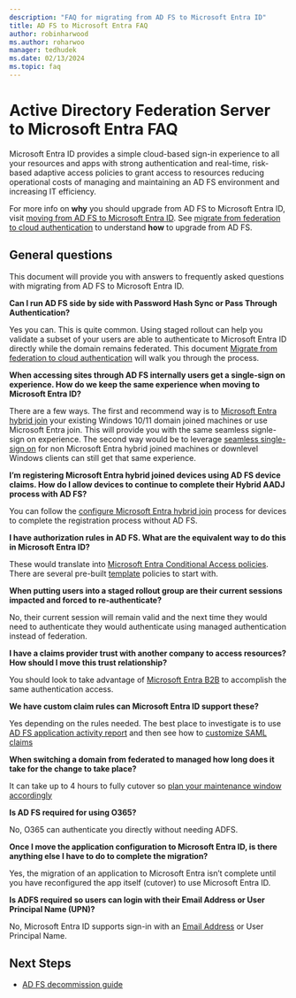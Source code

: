 ```yaml
---
description: "FAQ for migrating from AD FS to Microsoft Entra ID"
title: AD FS to Microsoft Entra FAQ
author: robinharwood
ms.author: roharwoo
manager: tedhudek
ms.date: 02/13/2024
ms.topic: faq
---
```




# Active Directory Federation Server to Microsoft Entra FAQ

Microsoft Entra ID provides a simple cloud-based sign-in experience to all your resources and apps with strong authentication and real-time, risk-based adaptive access policies to grant access to resources reducing operational costs of managing and maintaining an AD FS environment and increasing IT efficiency.

For more info on **why** you should upgrade from AD FS to Microsoft Entra ID, visit [moving from AD FS to Microsoft Entra ID](https://aka.ms/adfs2aad). See [migrate from federation to cloud authentication](/azure/active-directory/hybrid/migrate-from-federation-to-cloud-authentication) to understand **how** to upgrade from AD FS.

## General questions

This document will provide you with answers to frequently asked questions with migrating from AD FS to Microsoft Entra ID.  

**Can I run AD FS side by side with Password Hash Sync or Pass Through Authentication?**

Yes you can. This is quite common. Using staged rollout can help you validate a subset of your users are able to authenticate to Microsoft Entra ID directly while the domain remains federated. This document [Migrate from federation to cloud authentication](/azure/active-directory/hybrid/migrate-from-federation-to-cloud-authentication) will walk you through the process.

**When accessing sites through AD FS internally users get a single-sign on experience. How do we keep the same experience when moving to Microsoft Entra ID?**

There are a few ways. The first and recommend way is to [Microsoft Entra hybrid join](/azure/active-directory/devices/concept-azure-ad-join-hybrid) your existing Windows 10/11 domain joined machines or use Microsoft Entra join. This will provide you with the same seamless signle-sign on experience. The second way would be to leverage [seamless single-sign on](/azure/active-directory/hybrid/how-to-connect-sso-how-it-works) for non Microsoft Entra hybrid joined machines or downlevel Windows clients can still get that same experience.

**I’m registering Microsoft Entra hybrid joined devices using AD FS device claims. How do I allow devices to continue to complete their Hybrid AADJ process with AD FS?**

You can follow the [configure Microsoft Entra hybrid join](/azure/active-directory/devices/howto-hybrid-azure-ad-join#managed-domains) process for devices to complete the registration process without AD FS.  

**I have authorization rules in AD FS. What are the equivalent way to do this in Microsoft Entra ID?**

These would translate into [Microsoft Entra Conditional Access policies](/azure/active-directory/conditional-access/overview). There are several pre-built [template](/azure/active-directory/conditional-access/concept-conditional-access-policy-common) policies to start with.

**When putting users into a staged rollout group are their current sessions impacted and forced to re-authenticate?**

No, their current session will remain valid and the next time they would need to authenticate they would authenticate using managed authentication instead of federation.

**I have a claims provider trust with another company to access resources? How should I move this trust relationship?**

You should look to take advantage of [Microsoft Entra B2B](/azure/active-directory/external-identities/what-is-b2b) to accomplish the same authentication access.

**We have custom claim rules can Microsoft Entra ID support these?**

Yes depending on the rules needed. The best place to investigate is to use [AD FS application activity report](/azure/active-directory/manage-apps/migrate-adfs-application-activity) and then see how to [customize SAML claims](/azure/active-directory/develop/active-directory-saml-claims-customization)

**When switching a domain from federated to managed how long does it take for the change to take place?**

It can take up to 4 hours to fully cutover so [plan your maintenance window accordingly](/azure/active-directory/hybrid/migrate-from-federation-to-cloud-authentication#plan-the-maintenance-window)

**Is AD FS required for using O365?** 

No, O365 can authenticate you directly without needing ADFS.

**Once I move the application configuration to Microsoft Entra ID, is there anything else I have to do to complete the migration?**

Yes, the migration of an application to Microsoft Entra isn’t complete until you have reconfigured the app itself (cutover) to use Microsoft Entra ID.

**Is ADFS required so users can login with their Email Address or User Principal Name (UPN)?** 

No, Microsoft Entra ID supports sign-in with an [Email Address](/azure/active-directory/authentication/howto-authentication-use-email-signin) or User Principal Name.



## Next Steps
- [AD FS decommission guide](adfs-decommission-guide.md)
